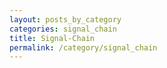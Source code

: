 ```yaml
---
layout: posts_by_category
categories: signal_chain
title: Signal-Chain
permalink: /category/signal_chain
---
```

